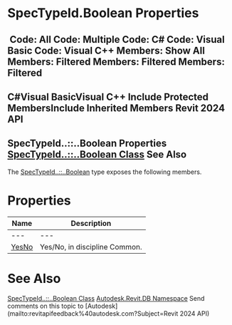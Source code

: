 # SpecTypeId.Boolean Properties

﻿
 Code: All Code: Multiple Code: C# Code: Visual Basic Code: Visual C++  Members: Show All Members: Filtered Members: Filtered Members: Filtered   
---  
C#Visual BasicVisual C++
Include Protected MembersInclude Inherited Members
Revit 2024 API  
---  
SpecTypeId..::..Boolean Properties  
[SpecTypeId..::..Boolean Class](a30131d9-e9ea-2c79-8157-ef10335d628b.md "SpecTypeId.Boolean Class") See Also  
---  
The [SpecTypeId..::..Boolean](a30131d9-e9ea-2c79-8157-ef10335d628b.md "SpecTypeId.Boolean Class") type exposes the following members.
# Properties
| Name | Description |
| --- | --- |
| --- | --- | --- |
| [YesNo](34c44e0c-6a73-daf7-ffac-01deadfc1d64.md "YesNo Property") | Yes/No, in discipline Common. |

# See Also
[SpecTypeId..::..Boolean Class](a30131d9-e9ea-2c79-8157-ef10335d628b.md "SpecTypeId.Boolean Class")
[Autodesk.Revit.DB Namespace](87546ba7-461b-c646-cbb1-2cb8f5bff8b2.md "Autodesk.Revit.DB Namespace")
Send comments on this topic to [Autodesk](mailto:revitapifeedback%40autodesk.com?Subject=Revit 2024 API)